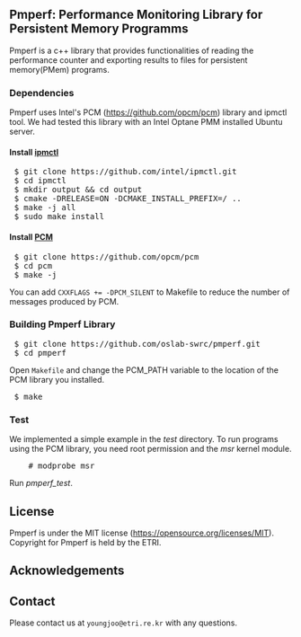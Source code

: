 ## Pmperf: Performance Monitoring Library for Persistent Memory Programms

Pmperf is a c++ library that provides functionalities of reading the performance counter and exporting results to files for persistent memory(PMem) programs.

### Dependencies
Pmperf uses Intel's PCM (https://github.com/opcm/pcm) library and ipmctl tool.
We had tested this library with an Intel Optane PMM installed Ubuntu server.

#### Install [ipmctl](https://github.com/intel/ipmctl.git)
<pre>
 $ git clone https://github.com/intel/ipmctl.git
 $ cd ipmctl
 $ mkdir output && cd output
 $ cmake -DRELEASE=ON -DCMAKE_INSTALL_PREFIX=/ ..
 $ make -j all
 $ sudo make install
</pre>

#### Install [PCM](https://github.com/opcm/pcm)
<pre>
 $ git clone https://github.com/opcm/pcm
 $ cd pcm
 $ make -j
</pre>

You can add `CXXFLAGS += -DPCM_SILENT` to Makefile to reduce the number of messages produced by PCM.
 
### Building Pmperf Library
<pre>
 $ git clone https://github.com/oslab-swrc/pmperf.git
 $ cd pmperf
</pre>
Open `Makefile` and change the PCM_PATH variable to the location of the PCM library you installed.
<pre>
 $ make
</pre>

### Test
We implemented a simple example in the *test* directory.
To run programs using the PCM library, you need root permission and the *msr* kernel module.
<pre>
	# modprobe msr
</pre>
Run *pmperf_test*.

## License
Pmperf is under the MIT license (https://opensource.org/licenses/MIT).
Copyright for Pmperf is held by the ETRI.

## Acknowledgements


## Contact
Please contact us at `youngjoo@etri.re.kr` with any questions.
